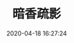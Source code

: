 ---
title: 暗香疏影
date: 2020-04-18 16:27:24
updated: 2020-04-18 16:27:24
layout: gallery
photos:
  - caption: 1
    src: https://moodle-img-video.oss-cn-zhangjiakou.aliyuncs.com/sakaay/IMG_0615.jpg
    desc: 我想起那天夕阳下的奔跑
  - caption: 2
    src: https://moodle-img-video.oss-cn-zhangjiakou.aliyuncs.com/sakaay/IMG_0616.jpg
    desc: 那是我逝去的青春
  - caption: 3
    src: https://moodle-img-video.oss-cn-zhangjiakou.aliyuncs.com/sakaay/IMG_0627.jpg
    desc: 那是我逝去的青春 
  - caption: 4
    src: https://moodle-img-video.oss-cn-zhangjiakou.aliyuncs.com/sakaay/IMG_0647.jpg
    desc: 那是我逝去的青春   
---